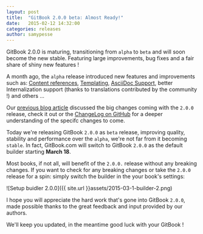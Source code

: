 ```yaml
---
layout: post
title:  "GitBook 2.0.0 beta: Almost Ready!"
date:   2015-02-12 14:32:00
categories: releases
author: samypesse
---
```


GitBook 2.0.0 is maturing, transitioning from `alpha` to `beta` and will soon become the new stable. Featuring large improvements, bug fixes and a fair share of shiny new features !

<!-- more -->

A month ago, the `alpha` release introduced new features and improvements such as: [Content references](http://help.gitbook.com/format/conrefs.html), [Templating](http://help.gitbook.com/format/templating.html), [AsciiDoc Support](http://help.gitbook.com/format/asciidoc.html), better Internalization support (thanks to translations contributed by the community !) and others ...

Our [previous blog article](https://www.gitbook.com/blog/releases/version-2-0-0) discussed the big changes coming with the `2.0.0` release, check it out or the [ChangeLog on GitHub](https://github.com/GitbookIO/gitbook/blob/master/CHANGES.md) for a deeper understanding of the specifc changes to come.

Today we're releasing GitBook `2.0.0` as `beta` release, improving quality, stability and performance over the `alpha`, we're not far from it becoming `stable`. In fact, GitBook.com will switch to GitBook `2.0.0` as the default builder starting **March 18**.

Most books, if not all, will benefit of the `2.0.0.` release without any breaking changes. If you want to check for any breaking changes or take the `2.0.0` release for a spin: simply switch the builder in the your book's settings:

![Setup buidler 2.0.0]({{ site.url }}assets/2015-03-1-builder-2.png)

I hope you will appreciate the hard work that's gone into GitBook `2.0.0`, made possible thanks to the great feedback and input provided by our authors.

We'll keep you updated, in the meantime good luck with your GitBook !
